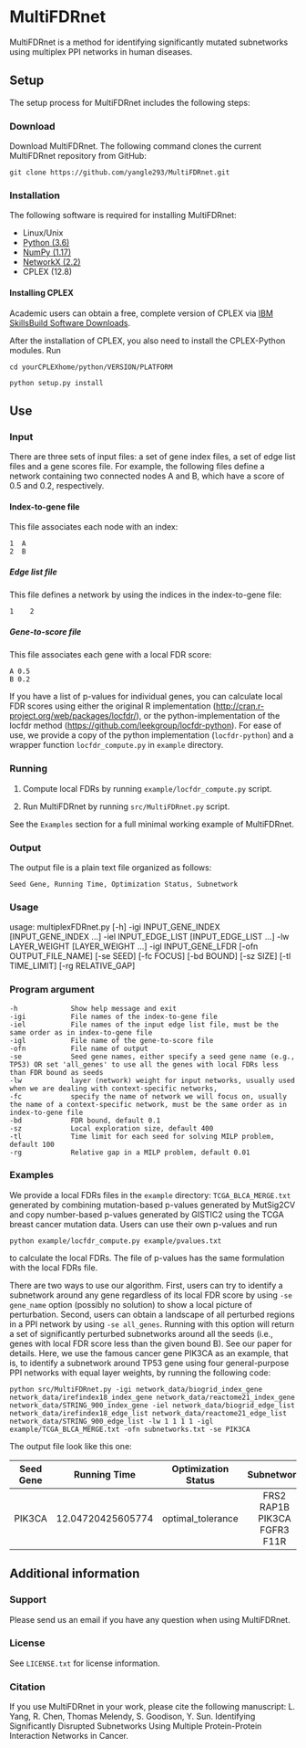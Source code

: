 # MultiFDRnet
MultiFDRnet is a method for identifying significantly mutated subnetworks using multiplex PPI networks in human diseases.

## Setup

The setup process for MultiFDRnet includes the following steps:

### Download

Download MultiFDRnet. The following command clones the current MultiFDRnet repository from GitHub:

`git clone https://github.com/yangle293/MultiFDRnet.git`

### Installation

The following software is required for installing MultiFDRnet:

- Linux/Unix
- [Python (3.6)](www.python.org)
- [NumPy (1.17)](https://www.numpy.org)
- [NetworkX (2.2)](https://networkx.github.io/)
- CPLEX (12.8)

#### Installing CPLEX
Academic users can obtain a free, complete version of CPLEX via [IBM SkillsBuild Software Downloads](https://www.ibm.com/academic/home).

After the installation of CPLEX, you also need to install the CPLEX-Python modules. Run

    cd yourCPLEXhome/python/VERSION/PLATFORM

    python setup.py install

## Use

### Input
There are three sets of input files: a set of gene index files, a set of edge list files and a gene scores file.  For example, the following files define a network containing two connected nodes A and B, which have a score of 0.5 and 0.2, respectively.
#### Index-to-gene file
This file associates each node with an index:

    1  A
    2  B

##### Edge list file
This file defines a network by using the indices in the index-to-gene file:

    1    2

##### Gene-to-score file
This file associates each gene with a local FDR score:

    A 0.5
    B 0.2

If you have a list of p-values for individual genes, you can calculate local FDR scores using either the original R implementation (http://cran.r-project.org/web/packages/locfdr/), or the python-implementation of the locfdr method (https://github.com/leekgroup/locfdr-python). For ease of use, we provide a copy of the python implementation (`locfdr-python`) and a wrapper function `locfdr_compute.py` in `example` directory.

### Running
1. Compute local FDRs by running `example/locfdr_compute.py` script.

2. Run MultiFDRnet by running `src/MultiFDRnet.py` script.

See the `Examples` section for a full minimal working example of MultiFDRnet.

### Output
The output file is a plain text file organized as follows:

    Seed Gene, Running Time, Optimization Status, Subnetwork
### Usage

  usage: multiplexFDRnet.py [-h] -igi INPUT_GENE_INDEX [INPUT_GENE_INDEX ...]
                          -iel INPUT_EDGE_LIST [INPUT_EDGE_LIST ...] -lw
                          LAYER_WEIGHT [LAYER_WEIGHT ...] -igl INPUT_GENE_LFDR
                          [-ofn OUTPUT_FILE_NAME] [-se SEED] [-fc FOCUS]
                          [-bd BOUND] [-sz SIZE] [-tl TIME_LIMIT]
                          [-rg RELATIVE_GAP]

### Program argument

    -h             Show help message and exit
    -igi           File names of the index-to-gene file
    -iel           File names of the input edge list file, must be the same order as in index-to-gene file
    -igl           File name of the gene-to-score file
    -ofn           File name of output
    -se            Seed gene names, either specify a seed gene name (e.g., TP53) OR set 'all_genes' to use all the genes with local FDRs less than FDR bound as seeds
    -lw            layer (network) weight for input networks, usually used when we are dealing with context-specific networks,
    -fc            specify the name of network we will focus on, usually the name of a context-specific network, must be the same order as in index-to-gene file
    -bd            FDR bound, default 0.1
    -sz            Local exploration size, default 400
    -tl            Time limit for each seed for solving MILP problem, default 100
    -rg            Relative gap in a MILP problem, default 0.01

### Examples
We provide a local FDRs files in the `example` directory: `TCGA_BLCA_MERGE.txt` generated by combining mutation-based p-values generated by MutSig2CV and copy number-based p-values generated by GISTIC2 using the TCGA breast cancer mutation data. Users can use their own p-values and run

    python example/locfdr_compute.py example/pvalues.txt

to calculate the local FDRs. The file of p-values has the same formulation with the local FDRs file.

There are two ways to use our algorithm. First, users can try to identify a subnetwork around any gene regardless of its local FDR score by using `-se gene_name` option (possibly no solution) to show a local picture of perturbation. Second, users can obtain a landscape of all perturbed regions in a PPI network by using `-se all_genes`. Running with this option will return a set of significantly perturbed subnetworks around all the seeds (i.e., genes with local FDR score less than the given bound B). See our paper for details. Here, we use the famous cancer gene PIK3CA as an example, that is, to identify a subnetwork around TP53 gene using four general-purpose PPI networks with equal layer weights, by running the following code:

    python src/MultiFDRnet.py -igi network_data/biogrid_index_gene network_data/irefindex18_index_gene network_data/reactome21_index_gene network_data/STRING_900_index_gene -iel network_data/biogrid_edge_list network_data/irefindex18_edge_list network_data/reactome21_edge_list network_data/STRING_900_edge_list -lw 1 1 1 1 -igl example/TCGA_BLCA_MERGE.txt -ofn subnetworks.txt -se PIK3CA

The output file look like this one:

| Seed Gene | Running Time  | Optimization Status | Subnetwork|
|:-------:|:-------:|:-----:|:------:|
| PIK3CA	|12.04720425605774	| optimal_tolerance	|FRS2 RAP1B PIK3CA FGFR3 F11R|

## Additional information
### Support
Please send us an email if you have any question when using MultiFDRnet.
### License
See `LICENSE.txt` for license information.
### Citation
If you use MultiFDRnet in your work, please cite the following manuscript:
L. Yang, R. Chen, Thomas Melendy, S. Goodison, Y. Sun. Identifying Significantly Disrupted Subnetworks Using Multiple Protein-Protein Interaction Networks in Cancer.

